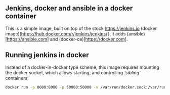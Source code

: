 ## Jenkins, docker and ansible in a docker container

This is a simple image, built on top of the stock https://jenkins.io (docker image)[https://hub.docker.com/r/jenkins/jenkins/] .It adds (ansible)[https://ansible.com] and (docker-ce)[https://docker.com].

## Running jenkins in docker

Instead of a docker-in-docker type scheme, this image requires mounting the docker socket, which allows starting, and controlling _'sibling'_ containers:

```bash
docker run -p 8080:8080 -p 50000:50000 -v /var/run/docker.sock:/var/run/docker.sock dikini/jenkins-docker-ansible
```
